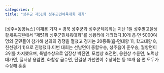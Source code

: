 ```yaml
---
categories: f
title: "성주군 제51회 성주군민체육대회 개최"
---
```

[성주=동양뉴스] 이재룡 기자 = 경북 성주군과 성주군체육회는 지난 1일 성주별고을생활체육공원에서 "제51회 성주군민체육대회"를 성황리에 개최했다.10개 읍·면 5000여명의 군민들이 참가해 선의의 경쟁을 펼쳤고 경기는 20종목(읍·면대항 11, 학교대항 8, 친선경기 1)으로 진행됐다.이번 대회는 선남면이 종합우승, 성주읍이 준우승, 월항면이 3위를 차지했으며, 특별수상으로 입장상 벽진면, 모범상 초전면, 응원상 수륜면, 노력상 대가면, 질서상 용암면, 화합상 금수면, 단결상 가천면이 수상하는 등 10개 읍·면 모두가 수상해 훈훈